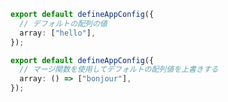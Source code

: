 ```ts [layer/app.config.ts]
export default defineAppConfig({
  // デフォルトの配列の値
  array: ["hello"],
});
```

```ts [app.config.ts]
export default defineAppConfig({
  // マージ関数を使用してデフォルトの配列値を上書きする
  array: () => ["bonjour"],
});
```
